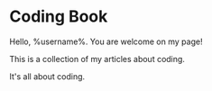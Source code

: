# Coding Book

Hello, %username%. You are welcome on my page!

This is a collection of my articles about coding.

It's all about coding.
